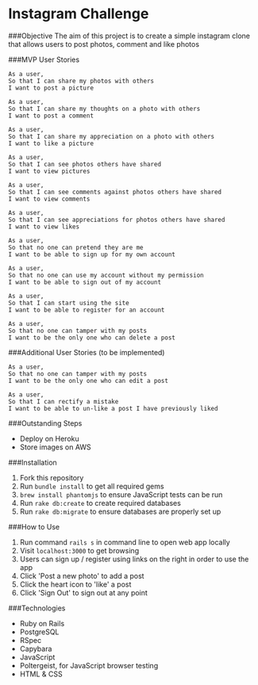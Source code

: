 # Instagram Challenge

###Objective
The aim of this project is to create a simple instagram clone that allows users to post photos, comment and like photos

###MVP User Stories

```
As a user,
So that I can share my photos with others
I want to post a picture

As a user,
So that I can share my thoughts on a photo with others
I want to post a comment

As a user,
So that I can share my appreciation on a photo with others
I want to like a picture

As a user,
So that I can see photos others have shared
I want to view pictures

As a user,
So that I can see comments against photos others have shared
I want to view comments

As a user,
So that I can see appreciations for photos others have shared
I want to view likes

As a user,
So that no one can pretend they are me
I want to be able to sign up for my own account

As a user,
So that no one can use my account without my permission
I want to be able to sign out of my account

As a user,
So that I can start using the site
I want to be able to register for an account

As a user,
So that no one can tamper with my posts
I want to be the only one who can delete a post
```

###Additional User Stories (to be implemented)
```
As a user,
So that no one can tamper with my posts
I want to be the only one who can edit a post

As a user,
So that I can rectify a mistake
I want to be able to un-like a post I have previously liked
```

###Outstanding Steps
* Deploy on Heroku
* Store images on AWS

###Installation
1. Fork this repository
2. Run `bundle install` to get all required gems
3. `brew install phantomjs` to ensure JavaScript tests can be run
4. Run `rake db:create` to create required databases
5. Run `rake db:migrate` to ensure databases are properly set up

###How to Use
1. Run command `rails s` in command line to open web app locally
2. Visit `localhost:3000` to get browsing
3. Users can sign up / register using links on the right in order to use the app
4. Click 'Post a new photo' to add a post
5. Click the heart icon to 'like' a post
6. Click 'Sign Out' to sign out at any point

###Technologies
* Ruby on Rails
* PostgreSQL
* RSpec
* Capybara
* JavaScript
* Poltergeist, for JavaScript browser testing
* HTML & CSS
